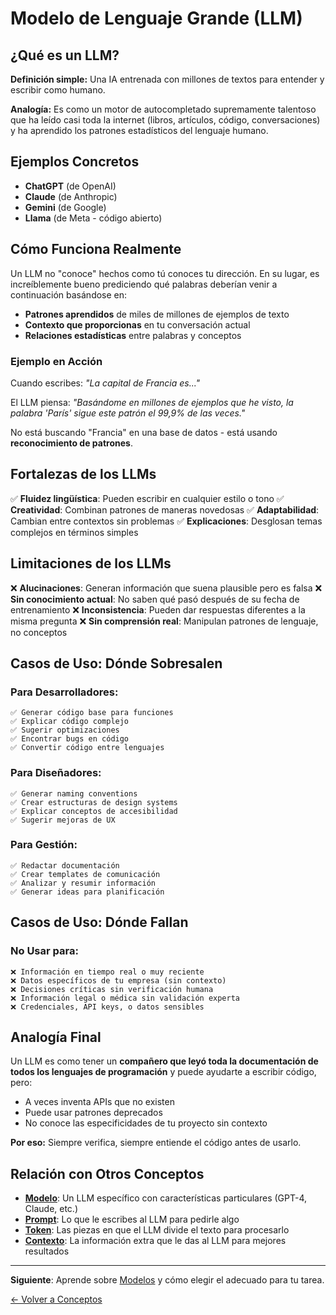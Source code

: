# Modelo de Lenguaje Grande (LLM)

## ¿Qué es un LLM?

**Definición simple:** Una IA entrenada con millones de textos para entender y escribir como humano.

**Analogía:** Es como un motor de autocompletado supremamente talentoso que ha leído casi toda la internet (libros, artículos, código, conversaciones) y ha aprendido los patrones estadísticos del lenguaje humano.

## Ejemplos Concretos

- **ChatGPT** (de OpenAI)
- **Claude** (de Anthropic)
- **Gemini** (de Google)
- **Llama** (de Meta - código abierto)

## Cómo Funciona Realmente

Un LLM no "conoce" hechos como tú conoces tu dirección. En su lugar, es increíblemente bueno prediciendo qué palabras deberían venir a continuación basándose en:

- **Patrones aprendidos** de miles de millones de ejemplos de texto
- **Contexto que proporcionas** en tu conversación actual
- **Relaciones estadísticas** entre palabras y conceptos

### Ejemplo en Acción

Cuando escribes: *"La capital de Francia es..."*

El LLM piensa: *"Basándome en millones de ejemplos que he visto, la palabra 'París' sigue este patrón el 99,9% de las veces."*

No está buscando "Francia" en una base de datos - está usando **reconocimiento de patrones**.

## Fortalezas de los LLMs

✅ **Fluidez lingüística**: Pueden escribir en cualquier estilo o tono
✅ **Creatividad**: Combinan patrones de maneras novedosas
✅ **Adaptabilidad**: Cambian entre contextos sin problemas
✅ **Explicaciones**: Desglosan temas complejos en términos simples

## Limitaciones de los LLMs

❌ **Alucinaciones**: Generan información que suena plausible pero es falsa
❌ **Sin conocimiento actual**: No saben qué pasó después de su fecha de entrenamiento
❌ **Inconsistencia**: Pueden dar respuestas diferentes a la misma pregunta
❌ **Sin comprensión real**: Manipulan patrones de lenguaje, no conceptos

## Casos de Uso: Dónde Sobresalen

### Para Desarrolladores:
```
✅ Generar código base para funciones
✅ Explicar código complejo
✅ Sugerir optimizaciones
✅ Encontrar bugs en código
✅ Convertir código entre lenguajes
```

### Para Diseñadores:
```
✅ Generar naming conventions
✅ Crear estructuras de design systems
✅ Explicar conceptos de accesibilidad
✅ Sugerir mejoras de UX
```

### Para Gestión:
```
✅ Redactar documentación
✅ Crear templates de comunicación
✅ Analizar y resumir información
✅ Generar ideas para planificación
```

## Casos de Uso: Dónde Fallan

### No Usar para:
```
❌ Información en tiempo real o muy reciente
❌ Datos específicos de tu empresa (sin contexto)
❌ Decisiones críticas sin verificación humana
❌ Información legal o médica sin validación experta
❌ Credenciales, API keys, o datos sensibles
```

## Analogía Final

Un LLM es como tener un **compañero que leyó toda la documentación de todos los lenguajes de programación** y puede ayudarte a escribir código, pero:
- A veces inventa APIs que no existen
- Puede usar patrones deprecados
- No conoce las especificidades de tu proyecto sin contexto

**Por eso:** Siempre verifica, siempre entiende el código antes de usarlo.

## Relación con Otros Conceptos

- **[Modelo](./02-modelo.md)**: Un LLM específico con características particulares (GPT-4, Claude, etc.)
- **[Prompt](./05-prompt.md)**: Lo que le escribes al LLM para pedirle algo
- **[Token](./03-token.md)**: Las piezas en que el LLM divide el texto para procesarlo
- **[Contexto](./04-contexto.md)**: La información extra que le das al LLM para mejores resultados

---

**Siguiente**: Aprende sobre [Modelos](./02-modelo.md) y cómo elegir el adecuado para tu tarea.

[← Volver a Conceptos](../README.md#conceptos)

